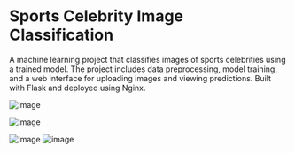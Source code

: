 # Sports Celebrity Image Classification
A machine learning project that classifies images of sports celebrities using a trained model. The project includes data preprocessing, model training, and a web interface for uploading images and viewing predictions. Built with Flask and deployed using Nginx.


![image](https://github.com/user-attachments/assets/460955ec-7783-45b6-a480-5336b510be8f)






![image](https://github.com/user-attachments/assets/5aeb313d-fd7b-4117-bd61-bf589467ffa6)

![image](https://github.com/user-attachments/assets/d649c794-85ef-4b91-9da5-787246b035e8)
![image](https://github.com/user-attachments/assets/83a9a757-2acc-4efd-95dc-e45d328800d0)

